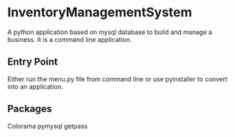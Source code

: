 # InventoryManagementSystem
  A python application based on mysql database to build and manage a business. It is a command line application.
 
## Entry Point
Either run the menu.py file from command line or use pyinstaller to convert into an application.

## Packages
Colorama
pymysql
getpass
